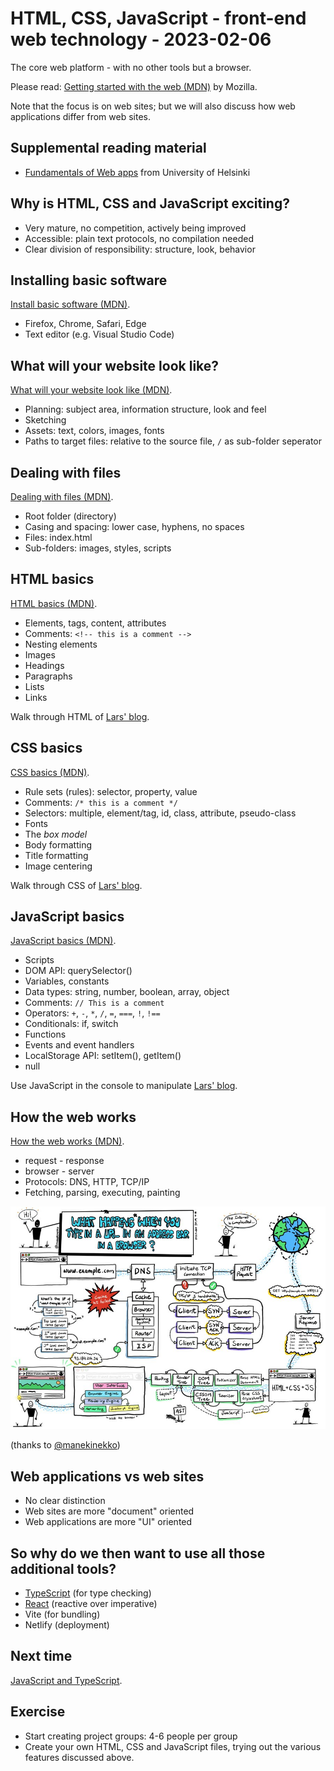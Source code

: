# HTML, CSS, JavaScript - front-end web technology - 2023-02-06

The core web platform - with no other tools but a browser.

Please read: [Getting started with the web (MDN)](https://developer.mozilla.org/en-US/docs/Learn/Getting_started_with_the_web) by Mozilla.

Note that the focus is on web sites; but we will also discuss how web applications differ from web sites.

## Supplemental reading material

- [Fundamentals of Web apps](https://fullstackopen.com/en/part0/fundamentals_of_web_apps) from University of Helsinki

## Why is HTML, CSS and JavaScript exciting?

- Very mature, no competition, actively being improved
- Accessible: plain text protocols, no compilation needed
- Clear division of responsibility: structure, look, behavior

## Installing basic software

[Install basic software (MDN)](https://developer.mozilla.org/en-US/docs/Learn/Getting_started_with_the_web/Installing_basic_software).

- Firefox, Chrome, Safari, Edge
- Text editor (e.g. Visual Studio Code)

## What will your website look like?

[What will your website look like (MDN)](https://developer.mozilla.org/en-US/docs/Learn/Getting_started_with_the_web/What_will_your_website_look_like).

- Planning: subject area, information structure, look and feel
- Sketching
- Assets: text, colors, images, fonts
- Paths to target files: relative to the source file, `/` as sub-folder seperator

## Dealing with files

[Dealing with files (MDN)](https://developer.mozilla.org/en-US/docs/Learn/Getting_started_with_the_web/Dealing_with_files).

- Root folder (directory)
- Casing and spacing: lower case, hyphens, no spaces
- Files: index.html
- Sub-folders: images, styles, scripts

## HTML basics

[HTML basics (MDN)](https://developer.mozilla.org/en-US/docs/Learn/Getting_started_with_the_web/HTML_basics).

- Elements, tags, content, attributes
- Comments: `<!-- this is a comment -->`
- Nesting elements
- Images
- Headings
- Paragraphs
- Lists
- Links

Walk through HTML of [Lars' blog](https://www.fullstackagile.eu/blog/).

## CSS basics

[CSS basics (MDN)](https://developer.mozilla.org/en-US/docs/Learn/Getting_started_with_the_web/CSS_basics).

- Rule sets (rules): selector, property, value
- Comments: `/* this is a comment */`
- Selectors: multiple, element/tag, id, class, attribute, pseudo-class
- Fonts
- The _box model_
- Body formatting
- Title formatting
- Image centering

Walk through CSS of [Lars' blog](https://www.fullstackagile.eu/blog/).

## JavaScript basics

[JavaScript basics (MDN)](https://developer.mozilla.org/en-US/docs/Learn/Getting_started_with_the_web/JavaScript_basics).

- Scripts
- DOM API: querySelector()
- Variables, constants
- Data types: string, number, boolean, array, object
- Comments: `// This is a comment`
- Operators: `+`, `-`, `*`, `/`, `=`, `===`, `!`, `!==`
- Conditionals: if, switch
- Functions
- Events and event handlers
- LocalStorage API: setItem(), getItem()
- null

Use JavaScript in the console to manipulate [Lars' blog](https://www.fullstackagile.eu/blog/).

## How the web works

[How the web works (MDN)](https://developer.mozilla.org/en-US/docs/Learn/Getting_started_with_the_web/How_the_Web_works).

- request - response
- browser - server
- Protocols: DNS, HTTP, TCP/IP
- Fetching, parsing, executing, painting

![How the web works](./manekinekko-web.jpg)

(thanks to [@manekinekko](https://twitter.com/manekinekko/status/1281704000572858375?s=20))

## Web applications vs web sites

- No clear distinction
- Web sites are more "document" oriented
- Web applications are more "UI" oriented

## So why do we then want to use all those additional tools?

- [TypeScript](..) (for type checking)
- [React](..) (reactive over imperative)
- Vite (for bundling)
- Netlify (deployment)

## Next time

[JavaScript and TypeScript](../03-javascript-typescript/).

## Exercise

- Start creating project groups: 4-6 people per group
- Create your own HTML, CSS and JavaScript files, trying out the various features discussed above.
